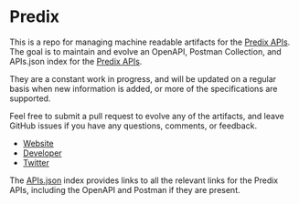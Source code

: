 # PredixThis is a repo for managing machine readable artifacts for the [Predix APIs](https://www.predix.io). The goal is to maintain and evolve an OpenAPI, Postman Collection, and APIs.json index for the [Predix APIs](https://www.predix.io).They are a constant work in progress, and will be updated on a regular basis when new information is added, or more of the specifications are supported.Feel free to submit a pull request to evolve any of the artifacts, and leave GitHub issues if you have any questions, comments, or feedback.- [Website](https://www.predix.io)- [Developer](https://www.predix.io)- [Twitter](https://twitter.com/Predix)The [APIs.json](https://github.com/api-evangelist/predix/blob/master/apis.json) index provides links to all the relevant links for the Predix APIs, including the OpenAPI and Postman if they are present.